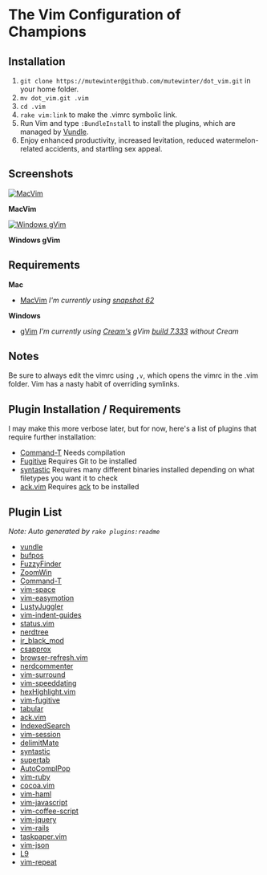 # The Vim Configuration of Champions

## Installation

 1. `git clone https://mutewinter@github.com/mutewinter/dot_vim.git` in your home folder.
 2. `mv dot_vim.git .vim`
 3. `cd .vim`
 3. `rake vim:link` to make the .vimrc symbolic link.
 4. Run Vim and type `:BundleInstall` to install the plugins, which are managed by [Vundle](https://github.com/gmarik/vundle).
 5. Enjoy enhanced productivity, increased levitation, reduced watermelon-related accidents, and startling sex appeal.

## Screenshots


[![MacVim](https://github.com/mutewinter/dot_vim/raw/master/screenshots/MacVim1_small.png)](https://github.com/mutewinter/dot_vim/raw/master/screenshots/MacVim1.png)

**MacVim**

[![Windows gVim](https://github.com/mutewinter/dot_vim/raw/master/screenshots/Windows1_small.png)](https://github.com/mutewinter/dot_vim/raw/master/screenshots/Windows1.png)

**Windows gVim**

## Requirements

**Mac**

 * [MacVim](http://code.google.com/p/macvim/) _I'm currently using [snapshot 62](https://github.com/b4winckler/macvim/downloads)_

**Windows**

 * [gVim](http://www.vim.org/download.php#pc) _I'm currently using [Cream's](http://cream.sourceforge.net/) gVim [build 7.333](http://sourceforge.net/projects/cream/files/Vim/7.3.333/) without Cream_

## Notes

Be sure to always edit the vimrc using `,v`, which opens the vimrc in the .vim folder. Vim has a nasty habit of overriding symlinks.

## Plugin Installation / Requirements

I may make this more verbose later, but for now, here's a list of plugins that require further installation:

 * [Command-T](https://github.com/wincent/Command-T) Needs compilation
 * [Fugitive](https://github.com/tpope/vim-fugitive) Requires Git to be installed
 * [syntastic](https://github.com/scrooloose/syntastic) Requires many different binaries installed depending on what filetypes you want it to check
 * [ack.vim](https://github.com/mileszs/ack.vim) Requires [ack](http://betterthangrep.com/) to be installed

## Plugin List

_Note: Auto generated by `rake plugins:readme`_


 * [vundle](https://github.com/gmarik/vundle)
 * [bufpos](https://github.com/mutewinter/bufpos)
 * [FuzzyFinder](https://github.com/vim-scripts/FuzzyFinder)
 * [ZoomWin](https://github.com/vim-scripts/ZoomWin)
 * [Command-T](https://github.com/wincent/Command-T)
 * [vim-space](https://github.com/spiiph/vim-space)
 * [vim-easymotion](https://github.com/Lokaltog/vim-easymotion)
 * [LustyJuggler](https://github.com/mutewinter/LustyJuggler)
 * [vim-indent-guides](https://github.com/mutewinter/vim-indent-guides)
 * [status.vim](https://github.com/dickeytk/status.vim)
 * [nerdtree](https://github.com/scrooloose/nerdtree)
 * [ir_black_mod](https://github.com/mutewinter/ir_black_mod)
 * [csapprox](https://github.com/godlygeek/csapprox)
 * [browser-refresh.vim](https://github.com/mkitt/browser-refresh.vim)
 * [nerdcommenter](https://github.com/scrooloose/nerdcommenter)
 * [vim-surround](https://github.com/tpope/vim-surround)
 * [vim-speeddating](https://github.com/tpope/vim-speeddating)
 * [hexHighlight.vim](https://github.com/vim-scripts/hexHighlight.vim)
 * [vim-fugitive](https://github.com/tpope/vim-fugitive)
 * [tabular](https://github.com/godlygeek/tabular)
 * [ack.vim](https://github.com/mileszs/ack.vim)
 * [IndexedSearch](https://github.com/vim-scripts/IndexedSearch)
 * [vim-session](https://github.com/xolox/vim-session)
 * [delimitMate](https://github.com/Raimondi/delimitMate)
 * [syntastic](https://github.com/scrooloose/syntastic)
 * [supertab](https://github.com/ervandew/supertab)
 * [AutoComplPop](https://github.com/vim-scripts/AutoComplPop)
 * [vim-ruby](https://github.com/vim-ruby/vim-ruby)
 * [cocoa.vim](https://github.com/msanders/cocoa.vim)
 * [vim-haml](https://github.com/tpope/vim-haml)
 * [vim-javascript](https://github.com/pangloss/vim-javascript)
 * [vim-coffee-script](https://github.com/kchmck/vim-coffee-script)
 * [vim-jquery](https://github.com/itspriddle/vim-jquery)
 * [vim-rails](https://github.com/tpope/vim-rails)
 * [taskpaper.vim](https://github.com/mutewinter/taskpaper.vim)
 * [vim-json](https://github.com/leshill/vim-json)
 * [L9](https://github.com/vim-scripts/L9)
 * [vim-repeat](https://github.com/tpope/vim-repeat)
